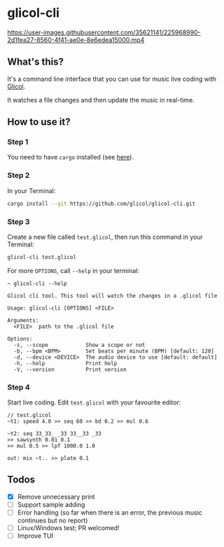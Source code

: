 # glicol-cli

https://user-images.githubusercontent.com/35621141/225968990-2d1fea27-8560-4f41-ae0e-8e6edea15000.mp4

## What's this?

It's a command line interface that you can use for music live coding with [Glicol](https://glicol.org).

It watches a file changes and then update the music in real-time.

## How to use it?

### Step 1

You need to have `cargo` installed (see [here](https://doc.rust-lang.org/cargo/getting-started/installation.html)).

### Step 2

In your Terminal:

```sh
cargo install --git https://github.com/glicol/glicol-cli.git
```

### Step 3

Create a new file called `test.glicol`, then run this command in your Terminal:

```sh
glicol-cli test.glicol
```

For more `OPTIONS`, call `--help` in your terminal:

```
~ glicol-cli --help                                    

Glicol cli tool. This tool will watch the changes in a .glicol file

Usage: glicol-cli [OPTIONS] <FILE>

Arguments:
  <FILE>  path to the .glicol file

Options:
  -s, --scope            Show a scope or not
  -b, --bpm <BPM>        Set beats per minute (BPM) [default: 120]
  -d, --device <DEVICE>  The audio device to use [default: default]
  -h, --help             Print help
  -V, --version          Print version
```

### Step 4

Start live coding. Edit `test.glicol` with your favourite editor:

```
// test.glicol
~t1: speed 4.0 >> seq 60 >> bd 0.2 >> mul 0.6
    
~t2: seq 33_33_ _33 33__33 _33
>> sawsynth 0.01 0.1
>> mul 0.5 >> lpf 1000.0 1.0

out: mix ~t.. >> plate 0.1
```

## Todos

- [x] Remove unnecessary print
- [ ] Support sample adding
- [ ] Error handling (so far when there is an error, the previous music continues but no report)
- [ ] Linux/Windows test; PR welcomed!
- [ ] Improve TUI
